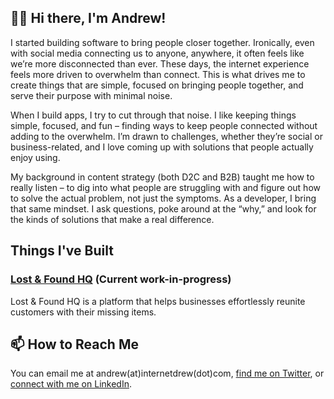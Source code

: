 ## 👋🏾 Hi there, I'm Andrew!

I started building software to bring people closer together. Ironically, even with social media connecting us to anyone, anywhere, it often feels like we’re more disconnected than ever. These days, the internet experience feels more driven to overwhelm than connect. This is what drives me to create things that are simple, focused on bringing people together, and serve their purpose with minimal noise.

When I build apps, I try to cut through that noise. I like keeping things simple, focused, and fun – finding ways to keep people connected without adding to the overwhelm. I’m drawn to challenges, whether they’re social or business-related, and I love coming up with solutions that people actually enjoy using.

My background in content strategy (both D2C and B2B) taught me how to really listen – to dig into what people are struggling with and figure out how to solve the actual problem, not just the symptoms. As a developer, I bring that same mindset. I ask questions, poke around at the “why,” and look for the kinds of solutions that make a real difference.

## Things I've Built
### [Lost & Found HQ](https://github.com/internetdrew/lost-and-found-hq) (Current work-in-progress)
Lost & Found HQ is a platform that helps businesses effortlessly reunite customers with their missing items.

## 📫 How to Reach Me
You can email me at andrew(at)internetdrew(dot)com, [find me on Twitter](https://twitter.com/_internetdrew), or [connect with me on LinkedIn](https://www.linkedin.com/in/internetdrew/).

<!---
internetdrew/internetdrew is a ✨ special ✨ repository because its `README.md` (this file) appears on your GitHub profile.
You can click the Preview link to take a look at your changes.
--->
